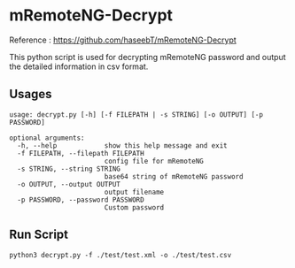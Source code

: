 # mRemoteNG-Decrypt

Reference : https://github.com/haseebT/mRemoteNG-Decrypt

This python script is used for decrypting mRemoteNG password and output the detailed information in csv format.

## Usages
``` 
usage: decrypt.py [-h] [-f FILEPATH | -s STRING] [-o OUTPUT] [-p PASSWORD]

optional arguments:
  -h, --help            show this help message and exit
  -f FILEPATH, --filepath FILEPATH
                        config file for mRemoteNG
  -s STRING, --string STRING
                        base64 string of mRemoteNG password
  -o OUTPUT, --output OUTPUT
                        output filename
  -p PASSWORD, --password PASSWORD
                        Custom password
```

## Run Script

``` 
python3 decrypt.py -f ./test/test.xml -o ./test/test.csv
```






